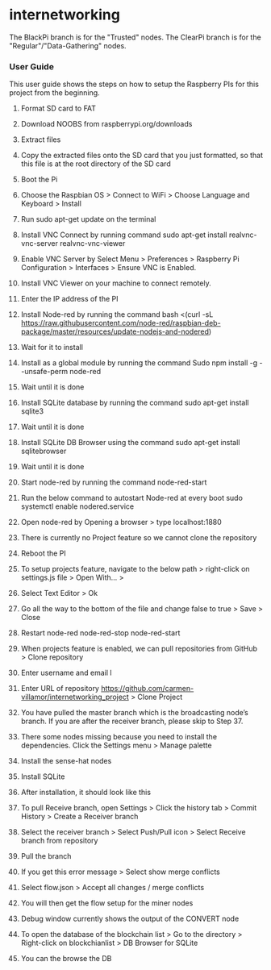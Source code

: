 internetworking
===============

The BlackPi branch is for the "Trusted" nodes.
The ClearPi branch is for the "Regular"/"Data-Gathering" nodes.


### User Guide

This user guide shows the steps on how to setup the Raspberry PIs for this project from the beginning.

1.	Format SD card to FAT
2.	Download NOOBS from raspberrypi.org/downloads
3.	Extract files
4.	Copy the extracted files onto the SD card that you just formatted, so that this file is at the root directory of the SD card
5.	Boot the Pi
6.	Choose the Raspbian OS > Connect to WiFi > Choose Language and Keyboard > Install
 
7.	Run sudo apt-get update on the terminal
8.	Install VNC Connect by running command sudo apt-get install realvnc-vnc-server realvnc-vnc-viewer
9.	Enable VNC Server by Select Menu > Preferences > Raspberry Pi Configuration > Interfaces > Ensure VNC is Enabled.
10.	Install VNC Viewer on your machine to connect remotely.
11.	Enter the IP address of the PI
 
12.	Install Node-red by running the command
bash <(curl -sL https://raw.githubusercontent.com/node-red/raspbian-deb-package/master/resources/update-nodejs-and-nodered)  
13.	Wait for it to install
 
14.	Install as a global module by running the command
Sudo npm install -g --unsafe-perm node-red
 
15.	Wait until it is done
 
16.	Install SQLite database by running the command
sudo apt-get install sqlite3
  
17.	Wait until it is done  
18.	Install SQLite DB Browser using the command
sudo apt-get install sqlitebrowser
 
19.	Wait until it is done
20.	Start node-red by running the command
node-red-start 
 
21.	Run the below command to autostart Node-red at every boot
sudo systemctl enable nodered.service
 
22.	Open node-red by Opening a browser > type localhost:1880
 
23.	There is currently no Project feature so we cannot clone the repository
 
24.	Reboot the PI
25.	To setup projects feature, navigate to the below path > right-click on settings.js file > Open With… >
 
26.	Select Text Editor > Ok   
27.	Go all the way to the bottom of the file and change false to true > Save > Close  
28.	Restart node-red
node-red-stop 
node-red-start 
  
29.	When projects feature is enabled, we can pull repositories from GitHub > Clone repository 
 
30.	Enter username and email
l  
31.	Enter URL of repository https://github.com/carmen-villamor/internetworking_project > Clone Project
  
32.	You have pulled the master branch which is the broadcasting node’s branch. If you are after the receiver branch, please skip to Step 37.  
33.	There some nodes missing because you need to install the dependencies. Click the Settings menu > Manage palette 
 
34.	Install the sense-hat nodes  
35.	Install SQLite 
 
36.	After installation, it should look like this  
37.	To pull Receive branch, open Settings > Click the history tab > Commit History > Create a Receiver branch
 
38.	Select the receiver branch > Select Push/Pull icon > Select Receive branch from repository
 
39.	Pull the branch 
 
40.	If you get this error message > Select show merge conflicts  
41.	Select flow.json > Accept all changes  / merge conflicts 
42.	You will then get the flow setup for the miner nodes
 
43.	Debug window currently shows the output of the CONVERT node  
44.	To open the database of the blockchain list > Go to the directory > Right-click on blockchianlist > DB Browser for SQLite
 
45.	You can the browse the DB  

